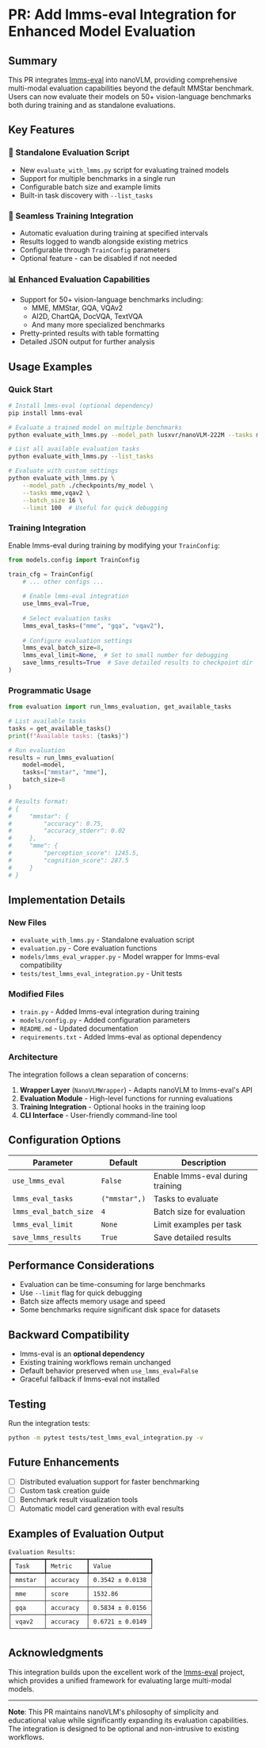 # PR: Add lmms-eval Integration for Enhanced Model Evaluation

## Summary

This PR integrates [lmms-eval](https://github.com/EvolvingLMMs-Lab/lmms-eval) into nanoVLM, providing comprehensive multi-modal evaluation capabilities beyond the default MMStar benchmark. Users can now evaluate their models on 50+ vision-language benchmarks both during training and as standalone evaluations.

## Key Features

### 🎯 Standalone Evaluation Script
- New `evaluate_with_lmms.py` script for evaluating trained models
- Support for multiple benchmarks in a single run
- Configurable batch size and example limits
- Built-in task discovery with `--list_tasks`

### 🔧 Seamless Training Integration
- Automatic evaluation during training at specified intervals
- Results logged to wandb alongside existing metrics
- Configurable through `TrainConfig` parameters
- Optional feature - can be disabled if not needed

### 📊 Enhanced Evaluation Capabilities
- Support for 50+ vision-language benchmarks including:
  - MME, MMStar, GQA, VQAv2
  - AI2D, ChartQA, DocVQA, TextVQA
  - And many more specialized benchmarks
- Pretty-printed results with table formatting
- Detailed JSON output for further analysis

## Usage Examples

### Quick Start

```bash
# Install lmms-eval (optional dependency)
pip install lmms-eval

# Evaluate a trained model on multiple benchmarks
python evaluate_with_lmms.py --model_path lusxvr/nanoVLM-222M --tasks mmstar,mme,gqa

# List all available evaluation tasks
python evaluate_with_lmms.py --list_tasks

# Evaluate with custom settings
python evaluate_with_lmms.py \
    --model_path ./checkpoints/my_model \
    --tasks mme,vqav2 \
    --batch_size 16 \
    --limit 100  # Useful for quick debugging
```

### Training Integration

Enable lmms-eval during training by modifying your `TrainConfig`:

```python
from models.config import TrainConfig

train_cfg = TrainConfig(
    # ... other configs ...
    
    # Enable lmms-eval integration
    use_lmms_eval=True,
    
    # Select evaluation tasks
    lmms_eval_tasks=("mme", "gqa", "vqav2"),
    
    # Configure evaluation settings
    lmms_eval_batch_size=8,
    lmms_eval_limit=None,  # Set to small number for debugging
    save_lmms_results=True  # Save detailed results to checkpoint dir
)
```

### Programmatic Usage

```python
from evaluation import run_lmms_evaluation, get_available_tasks

# List available tasks
tasks = get_available_tasks()
print(f"Available tasks: {tasks}")

# Run evaluation
results = run_lmms_evaluation(
    model=model,
    tasks=["mmstar", "mme"],
    batch_size=8
)

# Results format:
# {
#     "mmstar": {
#         "accuracy": 0.75,
#         "accuracy_stderr": 0.02
#     },
#     "mme": {
#         "perception_score": 1245.5,
#         "cognition_score": 287.5
#     }
# }
```

## Implementation Details

### New Files
- `evaluate_with_lmms.py` - Standalone evaluation script
- `evaluation.py` - Core evaluation functions
- `models/lmms_eval_wrapper.py` - Model wrapper for lmms-eval compatibility
- `tests/test_lmms_eval_integration.py` - Unit tests

### Modified Files
- `train.py` - Added lmms-eval integration during training
- `models/config.py` - Added configuration parameters
- `README.md` - Updated documentation
- `requirements.txt` - Added lmms-eval as optional dependency

### Architecture
The integration follows a clean separation of concerns:
1. **Wrapper Layer** (`NanoVLMWrapper`) - Adapts nanoVLM to lmms-eval's API
2. **Evaluation Module** - High-level functions for running evaluations
3. **Training Integration** - Optional hooks in the training loop
4. **CLI Interface** - User-friendly command-line tool

## Configuration Options

| Parameter | Default | Description |
|-----------|---------|-------------|
| `use_lmms_eval` | `False` | Enable lmms-eval during training |
| `lmms_eval_tasks` | `("mmstar",)` | Tasks to evaluate |
| `lmms_eval_batch_size` | `4` | Batch size for evaluation |
| `lmms_eval_limit` | `None` | Limit examples per task |
| `save_lmms_results` | `True` | Save detailed results |

## Performance Considerations

- Evaluation can be time-consuming for large benchmarks
- Use `--limit` flag for quick debugging
- Batch size affects memory usage and speed
- Some benchmarks require significant disk space for datasets

## Backward Compatibility

- lmms-eval is an **optional dependency**
- Existing training workflows remain unchanged
- Default behavior preserved when `use_lmms_eval=False`
- Graceful fallback if lmms-eval not installed

## Testing

Run the integration tests:
```bash
python -m pytest tests/test_lmms_eval_integration.py -v
```

## Future Enhancements

- [ ] Distributed evaluation support for faster benchmarking
- [ ] Custom task creation guide
- [ ] Benchmark result visualization tools
- [ ] Automatic model card generation with eval results

## Examples of Evaluation Output

```
Evaluation Results:
┏━━━━━━━━━┳━━━━━━━━━━━┳━━━━━━━━━━━━━━━━━┓
┃ Task    ┃ Metric    ┃ Value           ┃
┡━━━━━━━━━╇━━━━━━━━━━━╇━━━━━━━━━━━━━━━━━┩
│ mmstar  │ accuracy  │ 0.3542 ± 0.0138 │
├─────────┼───────────┼─────────────────┤
│ mme     │ score     │ 1532.86         │
├─────────┼───────────┼─────────────────┤
│ gqa     │ accuracy  │ 0.5834 ± 0.0156 │
├─────────┼───────────┼─────────────────┤
│ vqav2   │ accuracy  │ 0.6721 ± 0.0149 │
└─────────┴───────────┴─────────────────┘
```

## Acknowledgments

This integration builds upon the excellent work of the [lmms-eval](https://github.com/EvolvingLMMs-Lab/lmms-eval) project, which provides a unified framework for evaluating large multi-modal models.

---

**Note**: This PR maintains nanoVLM's philosophy of simplicity and educational value while significantly expanding its evaluation capabilities. The integration is designed to be optional and non-intrusive to existing workflows.